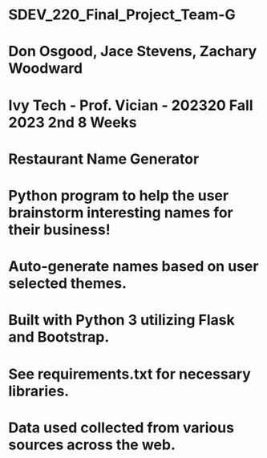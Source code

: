 # SDEV_220_Final_Project_Team-G
# Don Osgood, Jace Stevens, Zachary Woodward
# Ivy Tech - Prof. Vician - 202320 Fall 2023 2nd 8 Weeks
#
# Restaurant Name Generator
# Python program to help the user brainstorm interesting names for their business!
# Auto-generate names based on user selected themes.
# 
# Built with Python 3 utilizing Flask and Bootstrap.
# See requirements.txt for necessary libraries.
# Data used collected from various sources across the web.
